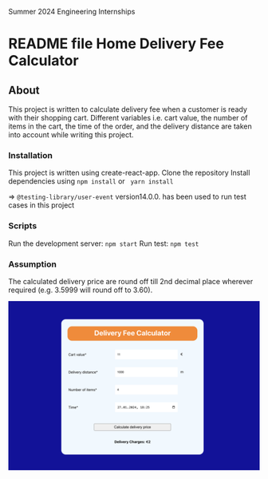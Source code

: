 Summer 2024 Engineering Internships

# README file Home Delivery Fee Calculator

## About

This project is written to calculate delivery fee when a customer is ready with their shopping cart. Different variables i.e. cart value, the number of items in the cart, the time of the order, and the delivery distance are taken into account while writing this project.

### Installation

This project is written using create-react-app.
Clone the repository
Install dependencies using `npm install` or ` yarn install`

=> `@testing-library/user-event` version14.0.0. has been used to run test cases in this project

### Scripts

Run the development server: `npm start`
Run test: `npm test`

### Assumption

The calculated delivery price are round off till 2nd decimal place wherever required (e.g. 3.5999 will round off to 3.60).

![Sneekpeak](<Screenshot 2024-01-27 at 18.26.14.png>)
